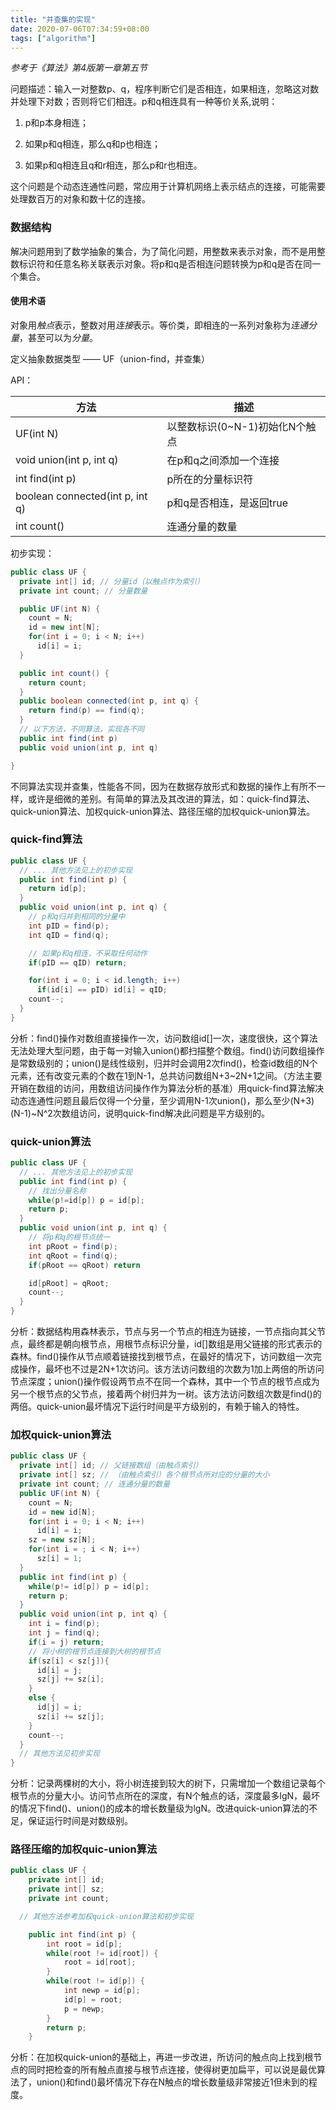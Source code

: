 ```yaml
---
title: "并查集的实现"
date: 2020-07-06T07:34:59+08:00
tags: ["algorithm"]
---
```


*参考于《算法》第4版第一章第五节*

问题描述：输入一对整数p、q，程序判断它们是否相连，如果相连，忽略这对数并处理下对数；否则将它们相连。p和q相连具有一种等价关系,说明：

1. p和p本身相连；

2. 如果p和q相连，那么q和p也相连；

3. 如果p和q相连且q和r相连，那么p和r也相连。

这个问题是个动态连通性问题，常应用于计算机网络上表示结点的连接，可能需要处理数百万的对象和数十亿的连接。

### 数据结构

解决问题用到了数学抽象的集合，为了简化问题，用整数来表示对象，而不是用整数标识符和任意名称关联表示对象。将p和q是否相连问题转换为p和q是否在同一个集合。

#### 使用术语

对象用*触点*表示，整数对用*连接*表示。等价类，即相连的一系列对象称为*连通分量*，甚至可以为*分量*。

定义抽象数据类型 —— UF（union-find，并查集）

API：

|方法|描述|
|--|--|
|UF(int N)|以整数标识(0~N-1)初始化N个触点|
|void union(int p, int q)|在p和q之间添加一个连接|
|int find(int p)|p所在的分量标识符|
|boolean connected(int p, int q)|p和q是否相连，是返回true|
|int count()|连通分量的数量|

初步实现：

```java
public class UF {
  private int[] id; // 分量id（以触点作为索引）
  private int count; // 分量数量

  public UF(int N) {
    count = N;
    id = new int[N];
    for(int i = 0; i < N; i++)
      id[i] = i;
  }

  public int count() {
    return count;
  }
  public boolean connected(int p, int q) {
    return find(p) == find(q);
  }
  // 以下方法，不同算法，实现各不同
  public int find(int p)
  public void union(int p, int q)

}
```

不同算法实现并查集，性能各不同，因为在数据存放形式和数据的操作上有所不一样，或许是细微的差别。有简单的算法及其改进的算法，如：quick-find算法、quick-union算法、加权quick-union算法、路径压缩的加权quick-union算法。

### quick-find算法

```java
public class UF {
  // ... 其他方法见上的初步实现
  public int find(int p) {
    return id[p];
  }
  public void union(int p, int q) {
    // p和q归并到相同的分量中
    int pID = find(p);
    int qID = find(q);

    // 如果p和q相连，不采取任何动作
    if(pID == qID) return;

    for(int i = 0; i < id.length; i++)
      if(id[i] == pID) id[i] = qID;
    count--;
  }
}
```

分析：find()操作对数组直接操作一次，访问数组id[]一次，速度很快，这个算法无法处理大型问题，由于每一对输入union()都扫描整个数组。find()访问数组操作是常数级别的；union()是线性级别，归并时会调用2次find()，检查id数组的N个元素，还有改变元素的个数在1到N-1，总共访问数组N+3~2N+1之间。（方法主要开销在数组的访问，用数组访问操作作为算法分析的基准）用quick-find算法解决动态连通性问题且最后仅得一个分量，至少调用N-1次union()，那么至少(N+3)(N-1)~N^2次数组访问，说明quick-find解决此问题是平方级别的。

### quick-union算法

```java
public class UF {
  // ... 其他方法见上的初步实现
  public int find(int p) {
    // 找出分量名称
    while(p!=id[p]) p = id[p];
    return p;
  }
  public void union(int p, int q) {
    // 将p和q的根节点统一
    int pRoot = find(p);
    int qRoot = find(q);
    if(pRoot == qRoot) return

    id[pRoot] = qRoot;
    count--;
  }
}
```

分析：数据结构用森林表示，节点与另一个节点的相连为链接，一节点指向其父节点，最终都是朝向根节点，用根节点标识分量，id[]数组是用父链接的形式表示的森林。find()操作从节点顺着链接找到根节点，在最好的情况下，访问数组一次完成操作，最坏也不过是2N+1次访问。该方法访问数组的次数为1加上两倍的所访问节点深度；union()操作假设两节点不在同一个森林，其中一个节点的根节点成为另一个根节点的父节点，接着两个树归并为一树。该方法访问数组次数是find()的两倍。quick-union最坏情况下运行时间是平方级别的，有赖于输入的特性。

### 加权quick-union算法

```java
public class UF {
  private int[] id; // 父链接数组（由触点索引）
  private int[] sz; // （由触点索引）各个根节点所对应的分量的大小
  private int count; // 连通分量的数量
  public UF(int N) {
    count = N;
    id = new id[N];
    for(int i = 0; i < N; i++)
      id[i] = i;
    sz = new sz[N];
    for(int i = ; i < N; i++)
      sz[i] = 1;
  }
  public int find(int p) {
    while(p!= id[p]) p = id[p];
    return p;
  }
  public void union(int p, int q) {
    int i = find(p);
    int j = find(q);
    if(i = j) return;
    // 将小树的根节点连接到大树的根节点
    if(sz[i] < sz[j]){
      id[i] = j;
      sz[j] += sz[i];
    }
    else {
      id[j] = i;
      sz[i] += sz[j];
    }
    count--;
  }
  // 其他方法见初步实现
}
```

分析：记录两棵树的大小，将小树连接到较大的树下，只需增加一个数组记录每个根节点的分量大小。访问节点所在的深度，有N个触点的话，深度最多lgN，最坏的情况下find()、union()的成本的增长数量级为lgN。改进quick-union算法的不足，保证运行时间是对数级别。

### 路径压缩的加权quic-union算法
```java
public class UF {
	private int[] id;
	private int[] sz;
	private int count;

  // 其他方法参考加权quick-union算法和初步实现

	public int find(int p) {
		int root = id[p];
		while(root != id[root]) {
			root = id[root];
		}
		while(root != id[p]) {
			int newp = id[p];
			id[p] = root;
			p = newp;
		}
		return p;
	}

```

分析：在加权quick-union的基础上，再进一步改进，所访问的触点向上找到根节点的同时把检查的所有触点直接与根节点连接，使得树更加扁平，可以说是最优算法了，union()和find()最坏情况下存在N触点的增长数量级非常接近1但未到的程度。

